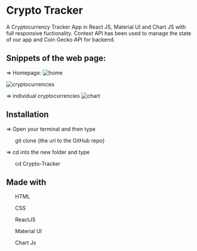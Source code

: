 
# Crypto Tracker
 A Cryptocurrency Tracker App in React JS, Material UI and Chart JS with full responsive fuctionality. 
 Context API has been used to manage the state of our app and Coin Gecko API for backend.


## Snippets of the web page:
=> Homepage:
![home](https://user-images.githubusercontent.com/80638381/197271527-c0662309-644d-490e-9d10-676dbbf73979.png)

![cryptocurrencies](https://user-images.githubusercontent.com/80638381/197271761-b20bbe43-0613-4270-b026-88561a1d5859.png)

=> individual cryptocurrencies
![chart](https://user-images.githubusercontent.com/80638381/197271847-c94091a6-21ea-4410-8917-893d72eac924.png)

## Installation
=> Open your terminal and then type
<ul>git clone {the url to the GitHub repo}</ul>
=> cd into the new folder and type
<ul>cd Crypto-Tracker</ul>

## Made with
<ul>HTML</ul>
<ul>CSS</ul>
<ul>ReactJS</ul>
<ul>Material UI</ul>
<ul>Chart Js</ul>
